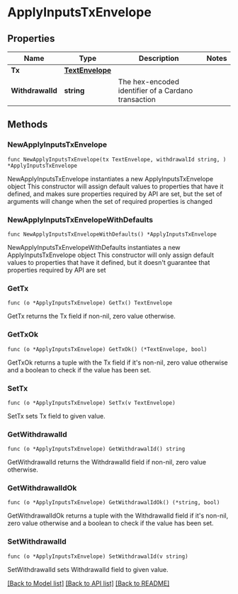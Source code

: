 # ApplyInputsTxEnvelope

## Properties

Name | Type | Description | Notes
------------ | ------------- | ------------- | -------------
**Tx** | [**TextEnvelope**](TextEnvelope.md) |  | 
**WithdrawalId** | **string** | The hex-encoded identifier of a Cardano transaction | 

## Methods

### NewApplyInputsTxEnvelope

`func NewApplyInputsTxEnvelope(tx TextEnvelope, withdrawalId string, ) *ApplyInputsTxEnvelope`

NewApplyInputsTxEnvelope instantiates a new ApplyInputsTxEnvelope object
This constructor will assign default values to properties that have it defined,
and makes sure properties required by API are set, but the set of arguments
will change when the set of required properties is changed

### NewApplyInputsTxEnvelopeWithDefaults

`func NewApplyInputsTxEnvelopeWithDefaults() *ApplyInputsTxEnvelope`

NewApplyInputsTxEnvelopeWithDefaults instantiates a new ApplyInputsTxEnvelope object
This constructor will only assign default values to properties that have it defined,
but it doesn't guarantee that properties required by API are set

### GetTx

`func (o *ApplyInputsTxEnvelope) GetTx() TextEnvelope`

GetTx returns the Tx field if non-nil, zero value otherwise.

### GetTxOk

`func (o *ApplyInputsTxEnvelope) GetTxOk() (*TextEnvelope, bool)`

GetTxOk returns a tuple with the Tx field if it's non-nil, zero value otherwise
and a boolean to check if the value has been set.

### SetTx

`func (o *ApplyInputsTxEnvelope) SetTx(v TextEnvelope)`

SetTx sets Tx field to given value.


### GetWithdrawalId

`func (o *ApplyInputsTxEnvelope) GetWithdrawalId() string`

GetWithdrawalId returns the WithdrawalId field if non-nil, zero value otherwise.

### GetWithdrawalIdOk

`func (o *ApplyInputsTxEnvelope) GetWithdrawalIdOk() (*string, bool)`

GetWithdrawalIdOk returns a tuple with the WithdrawalId field if it's non-nil, zero value otherwise
and a boolean to check if the value has been set.

### SetWithdrawalId

`func (o *ApplyInputsTxEnvelope) SetWithdrawalId(v string)`

SetWithdrawalId sets WithdrawalId field to given value.



[[Back to Model list]](../README.md#documentation-for-models) [[Back to API list]](../README.md#documentation-for-api-endpoints) [[Back to README]](../README.md)


